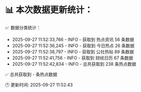 📊 本次数据更新统计：
==========================

📈 数据分类统计：
- 2025-09-27 11:52:33,766 - INFO - 获取到 热点资讯 56 条数据
- 2025-09-27 11:52:36,245 - INFO - 获取到 今日热点 26 条数据
- 2025-09-27 11:52:38,797 - INFO - 获取到 公社热帖 89 条数据
- 2025-09-27 11:52:41,756 - INFO - 获取到 财经日历 67 条数据
- 2025-09-27 11:52:42,834 - INFO - 总共获取到 238 条热点数据

✅ 总共获取到 - 条热点数据

🕐 更新时间: 2025-09-27 11:52:43
